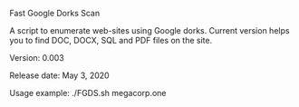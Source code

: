 Fast Google Dorks Scan

A script to enumerate web-sites using Google dorks. 
Current version helps you to find DOC, DOCX, SQL and PDF files on the site.

Version: 0.003

Release date: May 3, 2020

Usage example: ./FGDS.sh megacorp.one
